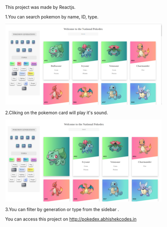 This project was made by Reactjs.

1.You can search pokemon by name, ID, type.

![](public/poke.png)

2.Cliking on the pokemon card will play it's sound.

![](public/poke2.png)




3.You can filter by generation or type from the sidebar .

You can access this project on http://pokedex.abhishekcodes.in

